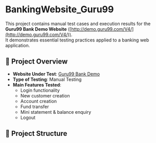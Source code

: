 # BankingWebsite_Guru99
This project contains manual test cases and execution results for the **Guru99 Bank Demo Website** ([http://demo.guru99.com/V4/](http://demo.guru99.com/V4/)).  
It demonstrates essential testing practices applied to a banking web application.

## 📝 Project Overview

- **Website Under Test**: [Guru99 Bank Demo](http://demo.guru99.com/V4/)
- **Type of Testing**: Manual Testing
- **Main Features Tested**:
  - Login functionality
  - New customer creation
  - Account creation
  - Fund transfer
  - Mini statement & balance enquiry
  - Logout

## 📂 Project Structure

